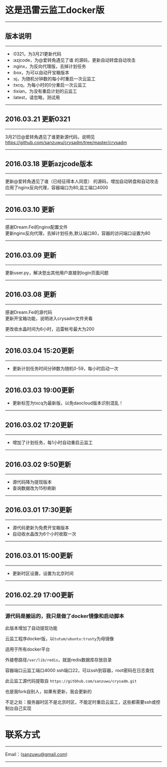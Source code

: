 # 这是迅雷云监工docker版
***  
## 版本说明
***
- :0321，为3月21更新代码
- :azjcode，为@爱转角遇见了谁 的源码，更新自动转盘自动攻击
- :nginx，为反向代理版，去掉计划任务
- :box，为可以自动开宝箱版本
- :sj，为随机分钟数的每小时重启一次云监工  
- :txcq，为每小时的0分重启一次云监工  
- :tixian，为没有重启计划的云监工
- :latest，请忽略，测试用

***   
## 2016.03.21 更新0321
***    
3月21日@爱转角遇见了谁更新源代码，说明见 https://github.com/sanzuwu/crysadm/tree/master/crysadm     
***     

##  2016.03.18 更新azjcode版本
***    
更新@爱转角遇见了谁（已经征得本人同意） 的源码，增加自动转盘和自动攻击      
应用了nginx反向代理，容器端口为80,监工端口4000

***     

##  2016.03.10 更新

***   
感谢Dream.Fei的nginx配置文件    
更新nginx反向代理，去掉计划任务,默认端口80，容器的访问端口设置为80     

***   

##  2016.03.09 更新

***

更新user.py，解决登出其他用户直接到login页面问题

***
##  2016.03.08 更新
***
感谢Dream.Fei的源代码  
更新开宝箱功能，说明进入crysadm文件夹看     

更改收水晶时间为6小时，迅雷帐号最大为200
***

## 2016.03.04 15:20更新

***  

- 更新计划任务时间分钟数为随机0-59，每小时启动一次

***  

## 2016.03.03 19:00更新  

- 更新标签为txcq为最新版，以免daocloud版本识别混乱！	

***  

## 2016.03.02 17:20更新  

***  

- 增加了计划任务，每1小时自动重启云监工  

***  

## 2016.03.02 9:50更新  

***  

- 源代码降为提现版本  
- 查询数据改为15秒刷新  

***  

## 2016.03.01 17:30更新  

*** 

- 源代码更新为免费开宝箱版本  
- 自动收水晶改为6个小时收取一次  

*** 

## 2016.03.01 15:00更新  

*********   
- 更新时区设置，设置为北京时间  

***  

## 2016.02.29 17:00更新  

***  

### 源代码是搬运的，我只是做了docker镜像和启动脚本    

此版本增加了自动提现功能  

云监工程序docker版，以`tutum/ubuntu:trusty`为母镜像  

适用于所有docker平台  

外接卷路径`/var/lib/redis`，就是redis数据库存放目录  

容器端口云监工端口4000 ssh端口22，可以ssh到容器，root密码在日志查找  

此云监工源代码提取自 `https://gitbhub.com/sanzuwu/crysadm.git`  

也是我fork自别人，如果有更新，我会更新的  

不足之处：服务器时区不是北京时区，不能定时重启云监工，这些都需要ssh或控制台自己实现  

***

# 联系方式

***

Email：(sanzuwu@gmail.com)

***

